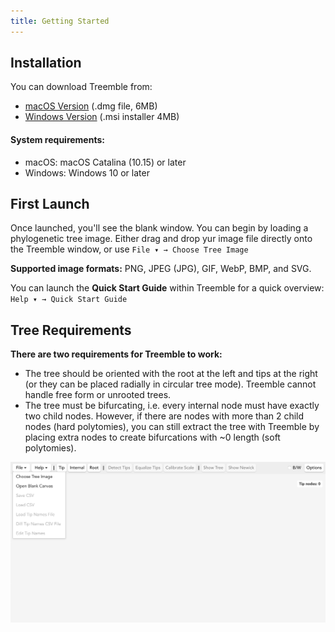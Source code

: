 ```yaml
---
title: Getting Started
---
```


## Installation

You can download Treemble from:

- [macOS Version](https://github.com/John-Allard/treemble/releases/latest/download/Treemble-macOS.dmg) (.dmg file, 6MB)
- [Windows Version](https://github.com/John-Allard/treemble/releases/latest/download/Treemble-Windows.exe) (.msi installer 4MB)

#### System requirements:

* macOS: macOS Catalina (10.15) or later
* Windows: Windows 10 or later


## First Launch

Once launched, you'll see the blank window. You can begin by loading a phylogenetic tree image. Either drag and drop yur image file directly onto the Treemble window, or use `File ▾ → Choose Tree Image` 

**Supported image formats:** PNG, JPEG (JPG), GIF, WebP, BMP, and SVG.

You can launch the **Quick Start Guide** within Treemble for a quick overview: `Help ▾ → Quick Start Guide` 

## Tree Requirements

**There are two requirements for Treemble to work:**
* The tree should be oriented with the root at the left and tips at the right (or they can be placed radially in circular tree mode). Treemble cannot handle free form or unrooted trees.
* The tree must be bifurcating, i.e. every internal node must have exactly two child nodes. However, if there are nodes with more than 2 child nodes (hard polytomies), you can still extract the tree with Treemble by placing extra nodes to create bifurcations with ~0 length (soft polytomies).

![UI overview](/img/Docs/blank_treemble_with_file_menu_open.png)



